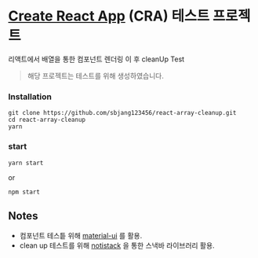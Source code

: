 # [Create React App](https://github.com/facebook/create-react-app) (CRA) 테스트 프로젝트 #

리액트에서 배열을 통한 컴포넌트 렌더링 이 후 cleanUp Test
> 해당 프로젝트는 테스트를 위해 생성하였습니다.

### Installation
```
git clone https://github.com/sbjang123456/react-array-cleanup.git
cd react-array-cleanup
yarn
```
### start
```
yarn start
```
or
```
npm start
```

## Notes
* 컴포넌트 테스틑 위해 [material-ui](https://material-ui.com/) 를 활용.
* clean up 테스트를 위해 [notistack](https://iamhosseindhv.com/notistack) 을 통한 스낵바 라이브러리 활용.

